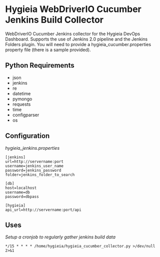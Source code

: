 # Hygieia WebDriverIO Cucumber Jenkins Build Collector

WebDriverIO Cucumber Jenkins collector for the Hygieia DevOps Dashboard.  Supports the use of Jenkins 2.0 pipeline and the Jenkins Folders plugin.  You will need to provide a hygieia_cucumber.properties property file (there is a sample provided).

## Python Requirements

* json
* jenkins
* re
* datetime
* pymongo
* requests
* time
* configparser
* os

## Configuration

*hygieia_jenkins.properties*
```
[jenkins]
url=http://servername:port
username=jenkins_user_name
password=jenkins_password
folder=jenkins_folder_to_search

[db]
host=localhost
username=db
password=dbpass

[hygieia]
api_url=http://servername:port/api
```

## Uses

*Setup a cronjob to regularly gather jenkins build data*

```
*/15 * * * * /home/hygieia/hygieia_cucumber_collector.py >/dev/null 2>&1
```
